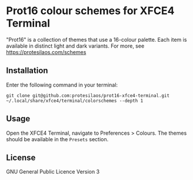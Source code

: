 # Prot16 colour schemes for XFCE4 Terminal

"Prot16" is a collection of themes that use a 16-colour palette. Each item is available in distinct light and dark variants. For more, see https://protesilaos.com/schemes

## Installation

Enter the following command in your terminal:

```
git clone git@github.com:protesilaos/prot16-xfce4-terminal.git ~/.local/share/xfce4/terminal/colorschemes --depth 1
```

## Usage

Open the XFCE4 Terminal, navigate to Preferences > Colours. The themes should be available in the `Presets` section.

## License

GNU General Public Licence Version 3
